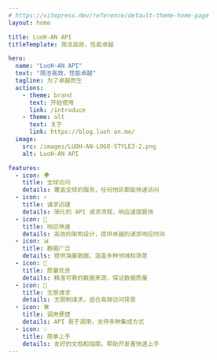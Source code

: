 ```yaml
---
# https://vitepress.dev/reference/default-theme-home-page
layout: home

title: LuoH-AN API
titleTemplate: 简洁高效，性能卓越

hero:
  name: "LuoH-AN API"
  text: "简洁高效，性能卓越"
  tagline: 为了卓越而生
  actions:
    - theme: brand
      text: 开始使用
      link: /introduce
    - theme: alt
      text: 关于
      link: https://blog.luoh-an.me/
  image:
    src: /images/LUOH-AN-LOGO-STYLE3-2.png
    alt: LuoH-AN API

features:
  - icon: 🌍
    title: 全球访问
    details: 覆盖全球的服务，任何地区都能快速访问
  - icon: ⚡
    title: 请求迅捷
    details: 简化的 API 请求流程，响应速度极快
  - icon: 🚀
    title: 响应快速
    details: 高效的架构设计，提供卓越的请求响应时间
  - icon: 📊
    title: 数据广泛
    details: 提供海量数据，涵盖多种领域和场景
  - icon: 🎯
    title: 质量优良
    details: 精准可靠的数据来源，保证数据质量
  - icon: 🔄
    title: 无限请求
    details: 无限制请求，适合高频访问场景
  - icon: 🛠️
    title: 调用便捷
    details: API 易于调用，支持多种集成方式
  - icon: 💡
    title: 简单上手
    details: 友好的文档和指南，帮助开发者快速上手
---
```


